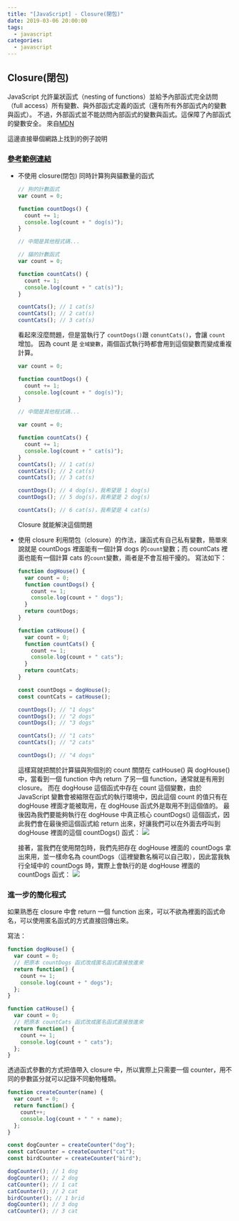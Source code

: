 ```yaml
---
title: "[JavaScript] - Closure(閉包)"
date: 2019-03-06 20:00:00
tags:
  - javascript
categories:
  - javascript
---
```


## Closure(閉包)

JavaScript 允許巢狀函式（nesting of functions）並給予內部函式完全訪問（full access）所有變數、與外部函式定義的函式（還有所有外部函式內的變數與函式）。
不過，外部函式並不能訪問內部函式的變數與函式。這保障了內部函式的變數安全。
來自[MDN](https://developer.mozilla.org/zh-TW/docs/Web/JavaScript/Guide/Functions)

這邊直接舉個網路上找到的例子說明

### [參考範例連結](https://pjchender.blogspot.com/2017/05/javascript-closure.html)

- 不使用 closure(閉包)
  同時計算狗與貓數量的函式

  ```js
  // 狗的計數函式
  var count = 0;

  function countDogs() {
    count += 1;
    console.log(count + " dog(s)");
  }

  // 中間是其他程式碼...

  // 貓的計數函式
  var count = 0;

  function countCats() {
    count += 1;
    console.log(count + " cat(s)");
  }

  countCats(); // 1 cat(s)
  countCats(); // 2 cat(s)
  countCats(); // 3 cat(s)
  ```

  看起來沒麼問題，但是當執行了 `countDogs()`跟 `conuntCats()`，會讓 `count` 增加。
  因為 count 是 `全域變數`，兩個函式執行時都會用到這個變數而變成重複計算。

  ```js
  var count = 0;

  function countDogs() {
    count += 1;
    console.log(count + " dog(s)");
  }

  // 中間是其他程式碼...

  var count = 0;

  function countCats() {
    count += 1;
    console.log(count + " cat(s)");
  }
  countCats(); // 1 cat(s)
  countCats(); // 2 cat(s)
  countCats(); // 3 cat(s)

  countDogs(); // 4 dog(s)，我希望是 1 dog(s)
  countDogs(); // 5 dog(s)，我希望是 2 dog(s)

  countCats(); // 6 cat(s)，我希望是 4 cat(s)
  ```

  Closure 就能解決這個問題

- 使用 closure
  利用閉包（closure）的作法，讓函式有自己私有變數，簡單來說就是 countDogs 裡面能有一個計算 dogs 的`count`變數；而 countCats 裡面也能有一個計算 cats 的`count`變數，兩者是不會互相干擾的。
  寫法如下：

  ```js
  function dogHouse() {
    var count = 0;
    function countDogs() {
      count += 1;
      console.log(count + " dogs");
    }
    return countDogs;
  }

  function catHouse() {
    var count = 0;
    function countCats() {
      count += 1;
      console.log(count + " cats");
    }
    return countCats;
  }

  const countDogs = dogHouse();
  const countCats = catHouse();

  countDogs(); // "1 dogs"
  countDogs(); // "2 dogs"
  countDogs(); // "3 dogs"

  countCats(); // "1 cats"
  countCats(); // "2 cats"

  countDogs(); // "4 dogs"
  ```

  這樣寫就把關於計算貓與狗個別的 count 關閉在 catHouse() 與 dogHouse() 中，當看到一個 function 中內 return 了另一個 function，通常就是有用到 closure。
  而在 dogHouse 這個函式中存在 count 這個變數，由於 JavaScript 變數會被縮限在函式的執行環境中，因此這個 count 的值只有在 dogHouse 裡面才能被取用，在 dogHouse 函式外是取用不到這個值的。
  最後因為我們要能夠執行在 dogHouse 中真正核心 countDogs() 這個函式，因此我們會在最後把這個函式給 return 出來，好讓我們可以在外面去呼叫到 dogHouse 裡面的這個 countDogs() 函式：
  ![](https://i.imgur.com/Acob83C.png)

  接著，當我們在使用閉包時，我們先把存在 dogHouse 裡面的 countDogs 拿出來用，並一樣命名為 countDogs（這裡變數名稱可以自己取），因此當我執行全域中的 countDogs 時，實際上會執行的是 dogHouse 裡面的 countDogs 函式：
  ![](https://i.imgur.com/T5UtXXz.png)

### 進一步的簡化程式
  如果熟悉在 closure 中會 return 一個 function 出來，可以不欲為裡面的函式命名，可以使用匿名函式的方式直接回傳出來。

  寫法：

  ```js
  function dogHouse() {
    var count = 0;
    // 把原本 countDogs 函式改成匿名函式直接放進來
    return function() {
      count += 1;
      console.log(count + " dogs");
    };
  }

  function catHouse() {
    var count = 0;
    // 把原本 countCats 函式改成匿名函式直接放進來
    return function() {
      count += 1;
      console.log(count + " cats");
    };
  }
  ```

  透過函式參數的方式把值帶入 closure 中，所以實際上只需要一個 counter，用不同的參數區分就可以記錄不同動物種類。

  ```js
  function createCounter(name) {
    var count = 0;
    return function() {
      count++;
      console.log(count + " " + name);
    };
  }

  const dogCounter = createCounter("dog");
  const catCounter = createCounter("cat");
  const birdCounter = createCounter("bird");

  dogCounter(); // 1 dog
  dogCounter(); // 2 dog
  catCounter(); // 1 cat
  catCounter(); // 2 cat
  birdCounter(); // 1 brid
  dogCounter(); // 3 dog
  catCounter(); // 3 cat
  ```
